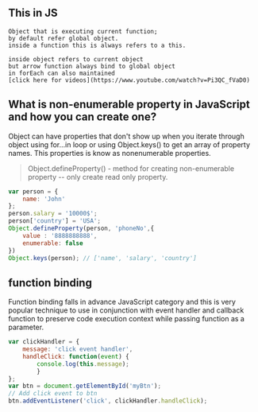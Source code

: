 ## This in JS

    Object that is executing current function;
    by default refer global object.
    inside a function this is always refers to a this.

    inside object refers to current object
    but arrow function always bind to global object  
    in forEach can also maintained
    [click here for videos](https://www.youtube.com/watch?v=Pi3QC_fVaD0)

## What is non-enumerable property in JavaScript and how you can create one?

Object can have properties that don't show up when you iterate through object using for...in loop
or using Object.keys() to get an array of property names. This properties is know as nonenumerable
properties.

> Object.defineProperty() - method for creating non-enumerable property -- only create read only property.
```js
var person = {
    name: 'John'
};
person.salary = '10000$';
person['country'] = 'USA';
Object.defineProperty(person, 'phoneNo',{
    value : '8888888888',
    enumerable: false
})
Object.keys(person); // ['name', 'salary', 'country']
```

## function binding

Function binding falls in advance JavaScript category and this is very popular technique to use in
conjunction with event handler and callback function to preserve code execution context while
passing function as a parameter.

```js
var clickHandler = {
    message: 'click event handler',
    handleClick: function(event) {
        console.log(this.message);
        }
};
var btn = document.getElementById('myBtn');
// Add click event to btn
btn.addEventListener('click', clickHandler.handleClick);
```





     